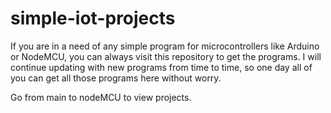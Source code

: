 # simple-iot-projects
If you are in a need of any simple program for microcontrollers like Arduino  or NodeMCU, you can always visit this repository to get the programs. I will continue updating with new programs from time to time, so one day all of you can get all those programs here without worry.

Go from main to nodeMCU to view projects.
